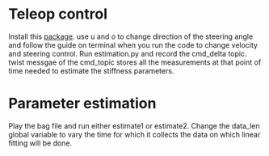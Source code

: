 # Teleop control
Install this [package](http://wiki.ros.org/teleop_twist_keyboard).
use u and o to change direction of the steering angle and follow the guide on terminal when you run the code to change velocity and steering control.
Run estimation.py and record the cmd_delta topic.
twist messgae of the cmd_topic stores all the measurements at that point of time needed to estimate the stiffness parameters.

# Parameter estimation
Play the bag file and run either estimate1 or estimate2. Change the data_len global variable to vary the time for which it collects the data on which linear fitting will be done. 


